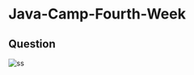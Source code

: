 # Java-Camp-Fourth-Week

## Question

![ss](https://user-images.githubusercontent.com/60182860/117136899-a856a780-adb1-11eb-95ef-cc87564163a3.JPG)
